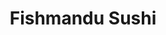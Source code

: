 ---
layout: place
title: "Fishmandu Sushi"
permalink: /california/san-francisco/fishmandu-sushi.html
stateAbbr: CA
stateName: California
cityName: San Francisco
seo:
  name: "Fishmandu Sushi"
  type: Restaurant
  links: http://fishmandusushi.com/
description: "A pint-sized neighborhood destination serving sushi & seafood, plus a few American standards. Looking for sushi in San Francisco, California? Check out Fishm..."
place_id: ChIJ2WRB2X2BhYAR6BvcLClEdqo
photos:
  - name: >-
      places/ChIJ2WRB2X2BhYAR6BvcLClEdqo/photos/AeeoHcKyW1hZMA-vAFE4-nUCmGZmjtb2BP5GeMtAgTCAakh7ZRcPfW2DRyOvXjjdLVatYiJNSQlcgk_gzi6t-hvKmKOdc0ccjWaLCX9rWtw1qcxYzOEKlPaUta5655YtV-eI0iStM-63CjxbgcWuWatU5Axrlx94rVqikmOYnegl_7T1aA2FQ6zeOqeTQuc9qgCMwvQJkvrQJiHVRoxcxS4IO_B6rYLAYYtM5adoroG2Ni1NQb6Qq8xS97Sx8cw9o64WAQBTxrwnBuKw_gq5SsaYs2E-60WAQRHyYYutfo5EtooEFA
    widthPx: 1440
    heightPx: 1440
    authorAttributions:
      - displayName: Fishmandu Sushi
        uri: https://maps.google.com/maps/contrib/117014806036280999136
        photoUri: >-
          https://lh3.googleusercontent.com/a-/ALV-UjUnWotdd4-QcXmMxHwSqiWCsGiGhurTvgBKod4ny72ux7lTURu4=s100-p-k-no-mo
    flagContentUri: >-
      https://www.google.com/local/imagery/report/?cb_client=maps_api_places.places_api&image_key=!1e10!2sAF1QipOQqlIrHIIAhXCT2H1F82VRJ3V0CAo-JlxB_qq5&hl=en-US
    googleMapsUri: >-
      https://www.google.com/maps/place//data=!3m4!1e2!3m2!1sAF1QipOQqlIrHIIAhXCT2H1F82VRJ3V0CAo-JlxB_qq5!2e10!4m2!3m1!1s0x8085817dd94164d9:0xaa7644292cdc1be8
  - name: >-
      places/ChIJ2WRB2X2BhYAR6BvcLClEdqo/photos/AeeoHcL5ulnTqljPI8klAnfyYlyGj1iBt4tPerB3MnWIuCSjGxbU88cQXnOXhOsuCFNN-Qy4ipwYgPUWvBnmVbp4qRCbfPv4IsMAy6FAwncD5EzvX7eGgPNF9osmhoYNZMxLIWdSPB6E2T7Asm1smRIvTI11mN6mfS4wbH7qAsdhIeVbHqxWKZ8sB5UkM9rc9QO-bS4TfD5ajlacqhpnMHr-0vArTrMKCk8V_WGokTVSZ3XJvzd9Xi_YWPOq-ovEFUP5R8rxSf-CePdA_Uv5grUT3VKx8U8R9P49zCpKghea9nqKsw
    widthPx: 1536
    heightPx: 2048
    authorAttributions:
      - displayName: Fishmandu Sushi
        uri: https://maps.google.com/maps/contrib/117014806036280999136
        photoUri: >-
          https://lh3.googleusercontent.com/a-/ALV-UjUnWotdd4-QcXmMxHwSqiWCsGiGhurTvgBKod4ny72ux7lTURu4=s100-p-k-no-mo
    flagContentUri: >-
      https://www.google.com/local/imagery/report/?cb_client=maps_api_places.places_api&image_key=!1e10!2sAF1QipMTMo81EZUgmp1APi-e1gvdrVTRJ3hXvERPsVWL&hl=en-US
    googleMapsUri: >-
      https://www.google.com/maps/place//data=!3m4!1e2!3m2!1sAF1QipMTMo81EZUgmp1APi-e1gvdrVTRJ3hXvERPsVWL!2e10!4m2!3m1!1s0x8085817dd94164d9:0xaa7644292cdc1be8
  - name: >-
      places/ChIJ2WRB2X2BhYAR6BvcLClEdqo/photos/AeeoHcLPflt2hesbsq_Xq5cB3_IH_oDW7O_cwqC96wI-rL9HJVy665OZ7rddrzPjHXgwwD0IDaLEvX-i2mOI_rv7n_HIfxxBNx1zvgf_Gi9z2gCAa9W2nafz_MqotlrQTQWGIA8PMxojlhHgQL-azIjZQKlw0i-4M_eZK3Ai8LvSPU1YqTIDWMXY5UV6fPnwTR74UopXzikQdKkDmiTra78szoZNngc1EIL2IVtm2uNEZEq5rYmcvLULa51MxPQT_fzM6E3ZKoXQ-INA20tnfdtW9Yb_iHFeg6IJ5I4B-3FsTAUGpLrDGwHIgDhUYijpqRaJ_42oB_wB1_foSQpbRb8gjoLdgrYRHZQWUmIGXCLpouN4tKQEx0bCeDha0qYu62zL2obYf1lIuaV-tA-wH-nW7ApVaBWePoO8WlMiI5ry1eSyxw
    widthPx: 4032
    heightPx: 3024
    authorAttributions:
      - displayName: Jenny Xu
        uri: https://maps.google.com/maps/contrib/106691688587887105240
        photoUri: >-
          https://lh3.googleusercontent.com/a-/ALV-UjULT350ZDJCqi51b8fWIaZc0HmnGkXYxNsLJs01pwQGID39xSN9rg=s100-p-k-no-mo
    flagContentUri: >-
      https://www.google.com/local/imagery/report/?cb_client=maps_api_places.places_api&image_key=!1e10!2sCIHM0ogKEICAgMDg0ryQXA&hl=en-US
    googleMapsUri: >-
      https://www.google.com/maps/place//data=!3m4!1e2!3m2!1sCIHM0ogKEICAgMDg0ryQXA!2e10!4m2!3m1!1s0x8085817dd94164d9:0xaa7644292cdc1be8
  - name: >-
      places/ChIJ2WRB2X2BhYAR6BvcLClEdqo/photos/AeeoHcIjz95Z_zQ-oSBWCp3N6SdMM1afcKVuGZlsTLBC1uUasG1ZlIL1OMtpQXaUb0-eAdd4s2Ppl1GIhvZ9pscKFL9_NOyO3duUZhNOrCZUtBpZr-nmuaJbb9R-k49BTXu8G9lQZFQPIvWSe1ZeM9Ybpx3B8ywtt--vYnUpIQ6oqZX7DLwtExtNjRGqSWr8b9vB08PWAqztUBu3JUHwsW86Cv4sDk2udNhAxNpZ6-VzLf2Oixh1Y7B0TJ2LEcGr5xQjJFBbCjmB933xwAXtII0ndtOZlM8E095mfPjJ49FeVsEI24QMnNPwLG7wgqRxBict9rm-DcYLpRAPu5Q1IYNSQRhepJmtM_PCT2AZtwcf3EjycWCI_PO-EuLNexfNd4vCS0AFgdyMNJFAfYRfinki5CkYV1oHYuKcjW2QwN2Rn-zuerU
    widthPx: 3024
    heightPx: 4032
    authorAttributions:
      - displayName: Nithya Sritharan
        uri: https://maps.google.com/maps/contrib/111968708364961479717
        photoUri: >-
          https://lh3.googleusercontent.com/a-/ALV-UjVclBqZMbiUKlNXU25ncV8iQ1NCi3Yri3BdZGr1TZWCvQPzAbPwLg=s100-p-k-no-mo
    flagContentUri: >-
      https://www.google.com/local/imagery/report/?cb_client=maps_api_places.places_api&image_key=!1e10!2sCIHM0ogKEICAgMDArv3I4wE&hl=en-US
    googleMapsUri: >-
      https://www.google.com/maps/place//data=!3m4!1e2!3m2!1sCIHM0ogKEICAgMDArv3I4wE!2e10!4m2!3m1!1s0x8085817dd94164d9:0xaa7644292cdc1be8
  - name: >-
      places/ChIJ2WRB2X2BhYAR6BvcLClEdqo/photos/AeeoHcIum7V9Q5YLLm48C27Eu1F8ZtyISEYHRfupUJIlgLYIj7Hs_a1-57KeqrNr0D3F84RW5gANnmwPpS2gwgPFWxzXD9SYPEJcnrGP7rnDFLfihncbnBo7RgPDatC40Rr_SThifopV2DqUg9PYTdqMdoPepMr0qbD2jiA3ivo5YtrjNZvQdv9ujMPTrc35yUQVpaetlBZEqznEv0C1tKJiPSrqXDf_b9S0aXHiW2Y9U_u-LYONUvm990-teH-UJ7cIQ945fXZENM6bgfPu21OmWvrilGeWqL0nXkTlHeIBMAYUZCnRbNTTci4cobNEIztZXt0AEL6avTSyGUjGxK42_D61xCcDWSjtkmMebcMfEACu0SxSv_bGSNfYG6rBl_7jtt3utA4i3eNMSRT4l-DsykbOfWCH5i7NVRkPx6BW1HBsl46v
    widthPx: 3024
    heightPx: 4032
    authorAttributions:
      - displayName: Elizabeth M
        uri: https://maps.google.com/maps/contrib/110641592687401225255
        photoUri: >-
          https://lh3.googleusercontent.com/a-/ALV-UjUHJSegGEyT9JseIoyJgspgi4PjlhLgCtqx9zxijLTWR9ssZPvy=s100-p-k-no-mo
    flagContentUri: >-
      https://www.google.com/local/imagery/report/?cb_client=maps_api_places.places_api&image_key=!1e10!2sCIHM0ogKEICAgMDQp8ndqQE&hl=en-US
    googleMapsUri: >-
      https://www.google.com/maps/place//data=!3m4!1e2!3m2!1sCIHM0ogKEICAgMDQp8ndqQE!2e10!4m2!3m1!1s0x8085817dd94164d9:0xaa7644292cdc1be8
  - name: >-
      places/ChIJ2WRB2X2BhYAR6BvcLClEdqo/photos/AeeoHcI_OLvbc7zsZUm1yTB0tvmMdL_lW3pRfFrhqTcFAVTbIcP27P611F3yQbS_-a6ZzoF3AQNmwg8XkqPuAMkYXiPRwaC5Mbq83Kr0nYinvsdDjqFIvqK7O0IRZtFngR9kylOgb3sOvA51XYkpeb6kmHs4R13VxQdjwZBBcqX8c_RaWZgJIC-9ACTzUoZdRoGNsMBIOtm9dlYkVPcs5X3VmMi0bHvhr8ap18xFWrPZdQR9pBJA-KU6Rdxb6u50pE2E2ZS-WuJZQ7KQxAMSfIMAE3FKe8gFfdgH4L6tyAoZqbazW5ziPoYTIkpxyn49Tso0FG7sB38mRih58LVyEMFq_qhPZMByWbPWI6VlfeqQkJ-X5YfZ8ibP7Zpo3uQIU_HV0X3s3b1KbS5f7d7Pizhvhub451oRF9aXnZcqmg
    widthPx: 3024
    heightPx: 4032
    authorAttributions:
      - displayName: Elizabeth M
        uri: https://maps.google.com/maps/contrib/110641592687401225255
        photoUri: >-
          https://lh3.googleusercontent.com/a-/ALV-UjUHJSegGEyT9JseIoyJgspgi4PjlhLgCtqx9zxijLTWR9ssZPvy=s100-p-k-no-mo
    flagContentUri: >-
      https://www.google.com/local/imagery/report/?cb_client=maps_api_places.places_api&image_key=!1e10!2sCIHM0ogKEICAgMDQp8ndyQE&hl=en-US
    googleMapsUri: >-
      https://www.google.com/maps/place//data=!3m4!1e2!3m2!1sCIHM0ogKEICAgMDQp8ndyQE!2e10!4m2!3m1!1s0x8085817dd94164d9:0xaa7644292cdc1be8
  - name: >-
      places/ChIJ2WRB2X2BhYAR6BvcLClEdqo/photos/AeeoHcJSVm2l01fpLoNRWBdGT0Hjo4aVl4cW_HxLJ4DMbHKywtXYuLqQj_E76JrXMNN88U_vRo397MTB04G3VQP45ZUPsmOazNidZgPKiDogB-UNO_hzHvU9bNgKRE85K2eTfT-wS1nw3S5svnFfKxX0BVvg_XaarkWzV-Cd026N7aSBhq7NAOG_nvbH0nZhUnhsJ_au4920bu39a7XEKGSTASbmFhLYEM6Bv7r_-8OP9ZZCj4oPzwaoD0gVHfWkgJ0I--9igmXV8wolzH6vGKHViyY6bGfQwseXj6CBgJRrQBn0sg
    widthPx: 3365
    heightPx: 2365
    authorAttributions:
      - displayName: Fishmandu Sushi
        uri: https://maps.google.com/maps/contrib/117014806036280999136
        photoUri: >-
          https://lh3.googleusercontent.com/a-/ALV-UjUnWotdd4-QcXmMxHwSqiWCsGiGhurTvgBKod4ny72ux7lTURu4=s100-p-k-no-mo
    flagContentUri: >-
      https://www.google.com/local/imagery/report/?cb_client=maps_api_places.places_api&image_key=!1e10!2sAF1QipMKKThuNU1hmsaPz-T3If-RZRVWkc22WfEIBx3q&hl=en-US
    googleMapsUri: >-
      https://www.google.com/maps/place//data=!3m4!1e2!3m2!1sAF1QipMKKThuNU1hmsaPz-T3If-RZRVWkc22WfEIBx3q!2e10!4m2!3m1!1s0x8085817dd94164d9:0xaa7644292cdc1be8
  - name: >-
      places/ChIJ2WRB2X2BhYAR6BvcLClEdqo/photos/AeeoHcKaEQ6Isw793TqYTcsBqayYzljasCsHzfPahDLhAyQtvwDlGKnr9ArufuCLUevnDjNVaa8KpI6fcyHJ-efLPKzruxZdQMYION57-uZCC5whEX16YJ0G_wrxLDrxmb61_SsSNYUR_5UAv2zg00_d17mdaWSqSW34NTJUF16n0YPuiUXqI11t9yTstgY83M2wx5qPBY0a63-7wRCuF0NCXjWRoWuFIgGDL6V-5OxpRtuwoqqaLeQHP1dP9PQx64HjxmESFJu_ZslGC0uLKAac4ypmmh7jV4Cfh-QLyN8aEZCP-w
    widthPx: 4032
    heightPx: 3024
    authorAttributions:
      - displayName: Fishmandu Sushi
        uri: https://maps.google.com/maps/contrib/117014806036280999136
        photoUri: >-
          https://lh3.googleusercontent.com/a-/ALV-UjUnWotdd4-QcXmMxHwSqiWCsGiGhurTvgBKod4ny72ux7lTURu4=s100-p-k-no-mo
    flagContentUri: >-
      https://www.google.com/local/imagery/report/?cb_client=maps_api_places.places_api&image_key=!1e10!2sAF1QipPVz36AsV0boOPHYXpmiCTu47ef4IrhEUwbf9RM&hl=en-US
    googleMapsUri: >-
      https://www.google.com/maps/place//data=!3m4!1e2!3m2!1sAF1QipPVz36AsV0boOPHYXpmiCTu47ef4IrhEUwbf9RM!2e10!4m2!3m1!1s0x8085817dd94164d9:0xaa7644292cdc1be8
  - name: >-
      places/ChIJ2WRB2X2BhYAR6BvcLClEdqo/photos/AeeoHcLXbENKnM6vnZD1-WQfmZhwgMlWjUzcYZB5GZ78umQ201gkR_3YklPINJtWcnam1N0xHtcxjEah5DodEMafiorzcdlnxF8uCg9-tzF-KLjeJH1tfNuVTtlqRoyQreLEK7tVqYbQ1AUErV_B5BK8l8zRc7fFExIXJYg0ZiMaC-F9Vtqpy0fKH_d5mRCNUUZ8P-_AGoWu0W_XU3HqyBsuZpPzF6t2T_fH0bNuUkeG7faI6zH23t7c7FluikSFbNmjufiK1fjW8CCrQaO6frMzjwGGltRt3911_HeV7qm8L3UG4lC-WuTudcDNxl10PcyQQvRs4DHJKrUqJ4lTUtDS_xnODcK9tuv9B82ACdUyMbXL6wWYqe2sGPsoUNeQneMIlSp62hn2EF-wAqk2grGybSbvvmzZ66nP_Dgy5VseHgWZskG7
    widthPx: 4000
    heightPx: 3000
    authorAttributions:
      - displayName: Steve Young
        uri: https://maps.google.com/maps/contrib/112625081575139691410
        photoUri: >-
          https://lh3.googleusercontent.com/a-/ALV-UjXKgKXhhmX2BGjz4IlR-Xy2MPR_Gjl89fiNgeTgTUBvFwrqSQrC5w=s100-p-k-no-mo
    flagContentUri: >-
      https://www.google.com/local/imagery/report/?cb_client=maps_api_places.places_api&image_key=!1e10!2sCIHM0ogKEICAgID3-IDGmwE&hl=en-US
    googleMapsUri: >-
      https://www.google.com/maps/place//data=!3m4!1e2!3m2!1sCIHM0ogKEICAgID3-IDGmwE!2e10!4m2!3m1!1s0x8085817dd94164d9:0xaa7644292cdc1be8
  - name: >-
      places/ChIJ2WRB2X2BhYAR6BvcLClEdqo/photos/AeeoHcIZhg-VifKwKMI_SwqMMkuirGWKwZ-SIgSUseCFyqV21YigcpTNFBaevGzOL_7qB8l1r7IDMU6y9aIYibFT9r1PKaBfRES091s9BrP8YuR0W4f9Z0JrRyBf5YLAoLLpsimPz4g1G0czuuFMvRUoyllLX6gH_oL65DnkBfYlZyJ4wBIq6BEfWISIdrXBemXyExjpKq7Uxo9B_Q4di4S39b6mY8DpkRldvfXIhFdtYpvwDiOLg1Heu14TK1bnqiWHYE-gpmYN4crOaGDazTKHqmMPwTZWESve0lsiHR5abQ1U0Q
    widthPx: 3017
    heightPx: 3193
    authorAttributions:
      - displayName: Fishmandu Sushi
        uri: https://maps.google.com/maps/contrib/117014806036280999136
        photoUri: >-
          https://lh3.googleusercontent.com/a-/ALV-UjUnWotdd4-QcXmMxHwSqiWCsGiGhurTvgBKod4ny72ux7lTURu4=s100-p-k-no-mo
    flagContentUri: >-
      https://www.google.com/local/imagery/report/?cb_client=maps_api_places.places_api&image_key=!1e10!2sAF1QipOgF_Emdr_nnTPbCBSK7pvvykL6iRFfwVMnn5qQ&hl=en-US
    googleMapsUri: >-
      https://www.google.com/maps/place//data=!3m4!1e2!3m2!1sAF1QipOgF_Emdr_nnTPbCBSK7pvvykL6iRFfwVMnn5qQ!2e10!4m2!3m1!1s0x8085817dd94164d9:0xaa7644292cdc1be8
address: 846 Geary St, San Francisco, CA 94109, USA
street: 846 Geary St
city: San Francisco
state: CA
zip: '94109'
country: USA
neighborhood: Lower Nob Hill
latitude: '37.786373'
longitude: '-122.417226'
accessibility_options:
  wheelchairAccessibleEntrance: true
  wheelchairAccessibleRestroom: true
  wheelchairAccessibleSeating: true
business_status: OPERATIONAL
name: Fishmandu Sushi
google_maps_links:
  directionsUri: >-
    https://www.google.com/maps/dir//''/data=!4m7!4m6!1m1!4e2!1m2!1m1!1s0x8085817dd94164d9:0xaa7644292cdc1be8!3e0
  placeUri: https://maps.google.com/?cid=12283079977336577000
  writeAReviewUri: >-
    https://www.google.com/maps/place//data=!4m3!3m2!1s0x8085817dd94164d9:0xaa7644292cdc1be8!12e1
  reviewsUri: >-
    https://www.google.com/maps/place//data=!4m4!3m3!1s0x8085817dd94164d9:0xaa7644292cdc1be8!9m1!1b1
  photosUri: >-
    https://www.google.com/maps/place//data=!4m3!3m2!1s0x8085817dd94164d9:0xaa7644292cdc1be8!10e5
primary_type: Sushi Restaurant
opening_hours:
  regular: null
  current: null
secondary_opening_hours:
  regular:
    weekdayDescriptions: null
    type: null
  current:
    weekdayDescriptions: null
    type: null
phone: (415) 800-8777
price_level: PRICE_LEVEL_MODERATE
price_range: $30 &ndash; $50
rating: '4.8'
rating_count: 436
website: http://fishmandusushi.com/
reviews:
  - name: >-
      places/ChIJ2WRB2X2BhYAR6BvcLClEdqo/reviews/ChdDSUhNMG9nS0VJQ0FnTURRcDhuZDhRRRAB
    relativePublishTimeDescription: a month ago
    rating: 5
    text:
      text: >-
        Incredible sushi restaurant! Highly recommend! ⭐️⭐️⭐️⭐️⭐️ The husband &
        wife owners were working together when I visited for dinner. They’re
        both very kind and passionate about their restaurant. The husband is an
        expert sushi chef with impressive skills. The meal was amazing! The
        sushi variety was wonderful — high quality and very fresh. Every bite
        was melt-in-your-mouth, and we splurged on more & more because it was so
        good! This place is a gem. Definitely worth visiting.
      languageCode: en
    originalText:
      text: >-
        Incredible sushi restaurant! Highly recommend! ⭐️⭐️⭐️⭐️⭐️ The husband &
        wife owners were working together when I visited for dinner. They’re
        both very kind and passionate about their restaurant. The husband is an
        expert sushi chef with impressive skills. The meal was amazing! The
        sushi variety was wonderful — high quality and very fresh. Every bite
        was melt-in-your-mouth, and we splurged on more & more because it was so
        good! This place is a gem. Definitely worth visiting.
      languageCode: en
    authorAttribution:
      displayName: Elizabeth M
      uri: https://www.google.com/maps/contrib/110641592687401225255/reviews
      photoUri: >-
        https://lh3.googleusercontent.com/a-/ALV-UjUHJSegGEyT9JseIoyJgspgi4PjlhLgCtqx9zxijLTWR9ssZPvy=s128-c0x00000000-cc-rp-mo-ba5
    publishTime: '2025-03-14T23:14:42.089501Z'
    flagContentUri: >-
      https://www.google.com/local/review/rap/report?postId=ChdDSUhNMG9nS0VJQ0FnTURRcDhuZDhRRRAB&d=17924085&t=1
    googleMapsUri: >-
      https://www.google.com/maps/reviews/data=!4m6!14m5!1m4!2m3!1sChdDSUhNMG9nS0VJQ0FnTURRcDhuZDhRRRAB!2m1!1s0x8085817dd94164d9:0xaa7644292cdc1be8
  - name: >-
      places/ChIJ2WRB2X2BhYAR6BvcLClEdqo/reviews/ChZDSUhNMG9nS0VJQ0FnTUNBbkxyWExBEAE
    relativePublishTimeDescription: a month ago
    rating: 5
    text:
      text: >-
        Food is fantastic! This chef is an artist! A local spot with incredible
        sushi. This is the kind of place you don’t want to review, for fear
        it’ll become so popular that no one will go there. But you must, to make
        sure they have continued success!
      languageCode: en
    originalText:
      text: >-
        Food is fantastic! This chef is an artist! A local spot with incredible
        sushi. This is the kind of place you don’t want to review, for fear
        it’ll become so popular that no one will go there. But you must, to make
        sure they have continued success!
      languageCode: en
    authorAttribution:
      displayName: Stefan Friedrich
      uri: https://www.google.com/maps/contrib/106379412202746786809/reviews
      photoUri: >-
        https://lh3.googleusercontent.com/a/ACg8ocKz4lgxJ_dveSteH7QO8-L2hPRWJT7ZSrhcLYePCGoTwx5Y5_Y=s128-c0x00000000-cc-rp-mo-ba2
    publishTime: '2025-02-13T18:35:12.167088Z'
    flagContentUri: >-
      https://www.google.com/local/review/rap/report?postId=ChZDSUhNMG9nS0VJQ0FnTUNBbkxyWExBEAE&d=17924085&t=1
    googleMapsUri: >-
      https://www.google.com/maps/reviews/data=!4m6!14m5!1m4!2m3!1sChZDSUhNMG9nS0VJQ0FnTUNBbkxyWExBEAE!2m1!1s0x8085817dd94164d9:0xaa7644292cdc1be8
  - name: >-
      places/ChIJ2WRB2X2BhYAR6BvcLClEdqo/reviews/ChdDSUhNMG9nS0VJQ0FnTURnMHJ5UTdBRRAB
    relativePublishTimeDescription: a month ago
    rating: 4
    text:
      text: >-
        Came here after doing the hot cold plunge nearby!


        Good:

        - Cute ambiance, and clean interior

        - The miso soup was incredibly tasty and seaweed salad was fresh too

        - The sushi rolls were tasty - I liked the dragon roll the best, the
        tempura was crunchy and the buddhilicious was good too! Not as good as
        dragon though

        - The amount of food you get for the cost is good.


        Bad:

        - Took a while for our sushi to get to us (20-30 min wait) so it felt a
        little long

        - The staff don't check in too often with us


        Overall it was a decent sushi experience, not sure that I'd come again.
      languageCode: en
    originalText:
      text: >-
        Came here after doing the hot cold plunge nearby!


        Good:

        - Cute ambiance, and clean interior

        - The miso soup was incredibly tasty and seaweed salad was fresh too

        - The sushi rolls were tasty - I liked the dragon roll the best, the
        tempura was crunchy and the buddhilicious was good too! Not as good as
        dragon though

        - The amount of food you get for the cost is good.


        Bad:

        - Took a while for our sushi to get to us (20-30 min wait) so it felt a
        little long

        - The staff don't check in too often with us


        Overall it was a decent sushi experience, not sure that I'd come again.
      languageCode: en
    authorAttribution:
      displayName: Jenny Xu
      uri: https://www.google.com/maps/contrib/106691688587887105240/reviews
      photoUri: >-
        https://lh3.googleusercontent.com/a-/ALV-UjULT350ZDJCqi51b8fWIaZc0HmnGkXYxNsLJs01pwQGID39xSN9rg=s128-c0x00000000-cc-rp-mo-ba6
    publishTime: '2025-02-23T17:04:30.907869Z'
    flagContentUri: >-
      https://www.google.com/local/review/rap/report?postId=ChdDSUhNMG9nS0VJQ0FnTURnMHJ5UTdBRRAB&d=17924085&t=1
    googleMapsUri: >-
      https://www.google.com/maps/reviews/data=!4m6!14m5!1m4!2m3!1sChdDSUhNMG9nS0VJQ0FnTURnMHJ5UTdBRRAB!2m1!1s0x8085817dd94164d9:0xaa7644292cdc1be8
  - name: >-
      places/ChIJ2WRB2X2BhYAR6BvcLClEdqo/reviews/ChdDSUhNMG9nS0VJQ0FnSURYLVBDNnBnRRAB
    relativePublishTimeDescription: 5 months ago
    rating: 5
    text:
      text: >-
        Food is fantastic. We were a bit hesitant about the area, as there are
        quite a few  homeless people around this area in general, that might
        make you feel uncomfortable, but we wanted to support local businesses.
        Really happy we did that! Great service, better food, best sushi  ever.
      languageCode: en
    originalText:
      text: >-
        Food is fantastic. We were a bit hesitant about the area, as there are
        quite a few  homeless people around this area in general, that might
        make you feel uncomfortable, but we wanted to support local businesses.
        Really happy we did that! Great service, better food, best sushi  ever.
      languageCode: en
    authorAttribution:
      displayName: K. Family
      uri: https://www.google.com/maps/contrib/112195766493685309014/reviews
      photoUri: >-
        https://lh3.googleusercontent.com/a/ACg8ocImkOOWDpFB_7K4PskA05lMN7ghFUqL_sArpODAHEBI8RFHBw=s128-c0x00000000-cc-rp-mo-ba3
    publishTime: '2024-10-24T01:58:15.363683Z'
    flagContentUri: >-
      https://www.google.com/local/review/rap/report?postId=ChdDSUhNMG9nS0VJQ0FnSURYLVBDNnBnRRAB&d=17924085&t=1
    googleMapsUri: >-
      https://www.google.com/maps/reviews/data=!4m6!14m5!1m4!2m3!1sChdDSUhNMG9nS0VJQ0FnSURYLVBDNnBnRRAB!2m1!1s0x8085817dd94164d9:0xaa7644292cdc1be8
  - name: >-
      places/ChIJ2WRB2X2BhYAR6BvcLClEdqo/reviews/ChdDSUhNMG9nS0VJQ0FnSUQzLU5qWGlnRRAB
    relativePublishTimeDescription: 5 months ago
    rating: 5
    text:
      text: >-
        What a lovely restaurant with fresh, made to order sushi. The food
        quality is of the highest quality and tended to by a lovely couple, who
        cares about their clients. The food and experience is great and I cannot
        recommend this enough. Please make the short walk here from Union
        Square, and the chains and come support a great local business.
      languageCode: en
    originalText:
      text: >-
        What a lovely restaurant with fresh, made to order sushi. The food
        quality is of the highest quality and tended to by a lovely couple, who
        cares about their clients. The food and experience is great and I cannot
        recommend this enough. Please make the short walk here from Union
        Square, and the chains and come support a great local business.
      languageCode: en
    authorAttribution:
      displayName: Steve Young
      uri: https://www.google.com/maps/contrib/112625081575139691410/reviews
      photoUri: >-
        https://lh3.googleusercontent.com/a-/ALV-UjXKgKXhhmX2BGjz4IlR-Xy2MPR_Gjl89fiNgeTgTUBvFwrqSQrC5w=s128-c0x00000000-cc-rp-mo-ba8
    publishTime: '2024-11-12T03:40:58.130742Z'
    flagContentUri: >-
      https://www.google.com/local/review/rap/report?postId=ChdDSUhNMG9nS0VJQ0FnSUQzLU5qWGlnRRAB&d=17924085&t=1
    googleMapsUri: >-
      https://www.google.com/maps/reviews/data=!4m6!14m5!1m4!2m3!1sChdDSUhNMG9nS0VJQ0FnSUQzLU5qWGlnRRAB!2m1!1s0x8085817dd94164d9:0xaa7644292cdc1be8
parking_options:
  valetParking: false
payment_options:
  acceptsCreditCards: true
  acceptsDebitCards: true
  acceptsCashOnly: false
  acceptsNfc: true
allow_dogs: null
curbside_pickup: null
delivery: true
dine_in: true
good_for_children: true
good_for_groups: null
good_for_sports: false
live_music: false
menu_for_children: false
outdoor_seating: false
reservable: true
restroom: true
serves_beer: true
serves_breakfast: null
serves_brunch: null
serves_cocktails: null
serves_coffee: null
serves_dinner: true
serves_dessert: true
serves_lunch: true
serves_vegetarian_food: true
serves_wine: true
takeout: true
summary: >-
  A pint-sized neighborhood destination serving sushi & seafood, plus a few
  American standards.

---
